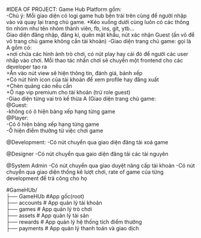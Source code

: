 #IDEA OF PROJECT: Game Hub Platform gồm:  
-Chú ý: Mỗi giao diện có logi game hub bên trái trên cùng để người nhập vào và quay lại trang chủ game. *Kéo xuống dưới cùng luôn có các thông tin nhóm như tên nhóm thành viên, fb, ins, git, ytb...  
Giao diện đăng nhập, đăng kí, quên mật khẩu, nút xác nhận Guest (ấn vô để vô trang chủ game không cần tài khoản)
-Giao diện trang chủ game: gọi là A gồm có:  
+nơi chứa các hình ảnh trò chơi, có nút play hay cái đó để người các user nhấp vào chơi. Mỗi thao tác nhấn chơi sẽ chuyển một frontend cho các developer tạo ra  
+Ấn vào nút view sẽ hiện thông tin, đánh giá, bảnh xếp  
+Có nút hình icon của tài khoản để xem profile hay đăng xuất  
+Chèn quảng cáo nếu cần  
+Ô nạp vip premium cho tài khoản (trừ role guest)  
-Giao diện từng vai trò kế thừa A (Giao diện trang chủ game:  
@Guest:  
-không có ô hiện bảng xếp hạng từng game  
@Player:  
-Có ô hiện bảng xếp hạng từng game  
-Ô hiện điểm thưởng từ việc chơi game  

@Development: -Có nút chuyển qua giao diện đăng tải xoá game  

@Designer -Có nút chuyển qua gaio diện đăng tải các tài nguyên  

@System Admin -Có nút chuyển qua giao duyệt nâng cấp tài khoản -Có nút chuyển qua giao diện thống kê lượt chơi, rate of game của từng development để trả công cho họ  

#GameHUb/  
    ├── GameHUb         #App gốc(root)  
    ├── accounts      # App quản lý tài khoản   
    ├── games          # App quản lý trò chơi  
    ├── assets         # App quản lý tài sản    
    ├── rewards         # App quản lý hệ thống tích điểm thưởng  
    ├── payments        # App quản lý thanh toán và giao dịch  
